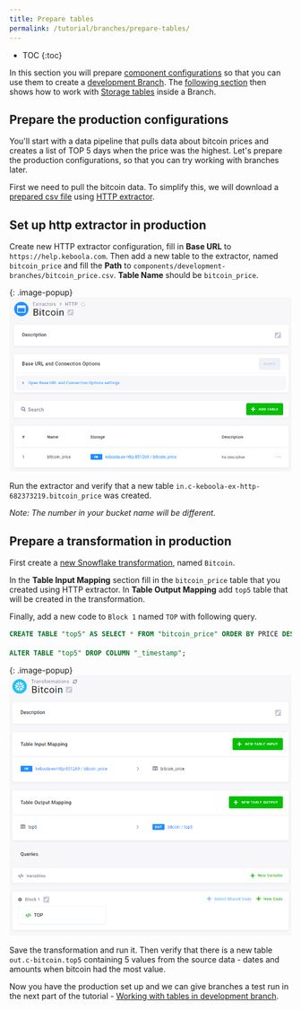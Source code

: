 ```yaml
---
title: Prepare tables
permalink: /tutorial/branches/prepare-tables/
---
```


* TOC
{:toc}

In this section you will prepare [component configurations](/components/) so that you can use them to create a [development Branch](/tutorial/branches/).
The [following section](/tutorial/branches/tables-in-branch/) then shows how to work with [Storage tables](/storage/tables/) inside a Branch.

## Prepare the production configurations

You'll start with a data pipeline that pulls data about bitcoin prices and creates a list of TOP 5 days when the price was the highest. Let's prepare the production configurations, so that you can try working with branches later.

First we need to pull the bitcoin data. To simplify this, we will download a [prepared csv file](/tutorial/branches/bitcoin_price.csv) using [HTTP extractor](/components/extractors/storage/http/).

## Set up http extractor in production

Create new HTTP extractor configuration, fill in **Base URL** to `https://help.keboola.com`. Then add a new table to the extractor, named `bitcoin_price` and fill the **Path** to `components/development-branches/bitcoin_price.csv`. **Table Name** should be `bitcoin_price`.

{: .image-popup}
![Prepared HTTP extractor](/tutorial/branches/figures/http-ex-prod-set-up.png)

Run the extractor and verify that a new table `in.c-keboola-ex-http-682373219.bitcoin_price` was created.

*Note: The number in your bucket name will be different.*

## Prepare a transformation in production

First create a [new Snowflake transformation](/transformations/snowflake-plain/), named `Bitcoin`.

In the **Table Input Mapping** section fill in the `bitcoin_price` table that you created using HTTP extractor. In **Table Output Mapping** add `top5` table that will be created in the transformation.

Finally, add a new code to `Block 1` named `TOP` with following query.

```SQL
CREATE TABLE "top5" AS SELECT * FROM "bitcoin_price" ORDER BY PRICE DESC LIMIT 5;

ALTER TABLE "top5" DROP COLUMN "_timestamp";
```

{: .image-popup}
![Prepared HTTP extractor](/tutorial/branches/figures/transformation-prod-set-up.png)

Save the transformation and run it. Then verify that there is a new table `out.c-bitcoin.top5` containing 5 values from the source data - dates and amounts when bitcoin had the most value.

Now you have the production set up and we can give branches a test run in the next part of the tutorial - [Working with tables in development branch](/tutorial/branches/tables-in-branch/).
